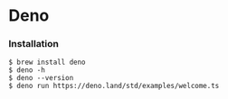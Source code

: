 # Deno

### Installation
```
$ brew install deno
$ deno -h
$ deno --version
$ deno run https://deno.land/std/examples/welcome.ts
```